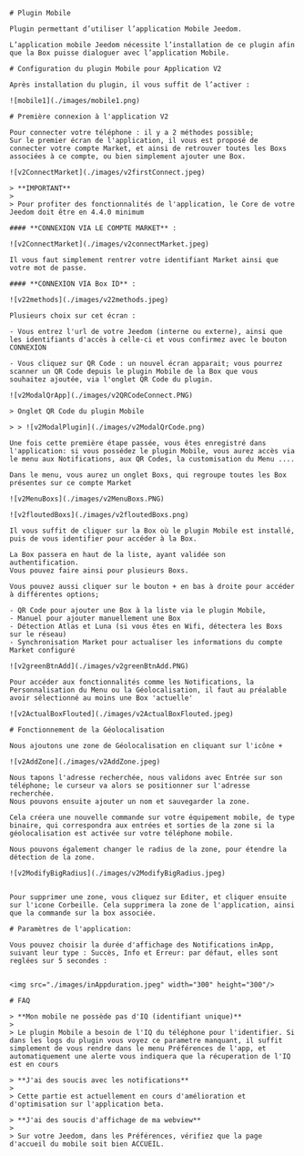     # Plugin Mobile

    Plugin permettant d’utiliser l’application Mobile Jeedom.

    L’application mobile Jeedom nécessite l’installation de ce plugin afin que la Box puisse dialoguer avec l’application Mobile.

    # Configuration du plugin Mobile pour Application V2

    Après installation du plugin, il vous suffit de l’activer :

    ![mobile1](./images/mobile1.png)

    # Première connexion à l'application V2

    Pour connecter votre téléphone : il y a 2 méthodes possible;
    Sur le premier écran de l'application, il vous est proposé de connecter votre compte Market, et ainsi de retrouver toutes les Boxs associées à ce compte, ou bien simplement ajouter une Box.

    ![v2ConnectMarket](./images/v2firstConnect.jpeg)

    > **IMPORTANT**
    >
    > Pour profiter des fonctionnalités de l'application, le Core de votre Jeedom doit être en 4.4.0 minimum

    #### **CONNEXION VIA LE COMPTE MARKET** :

    ![v2ConnectMarket](./images/v2connectMarket.jpeg)

    Il vous faut simplement rentrer votre identifiant Market ainsi que votre mot de passe.

    #### **CONNEXION VIA Box ID** :

    ![v22methods](./images/v22methods.jpeg)

    Plusieurs choix sur cet écran :

    - Vous entrez l'url de votre Jeedom (interne ou externe), ainsi que les identifiants d'accès à celle-ci et vous confirmez avec le bouton CONNEXION

    - Vous cliquez sur QR Code : un nouvel écran apparait; vous pourrez scanner un QR Code depuis le plugin Mobile de la Box que vous souhaitez ajoutée, via l'onglet QR Code du plugin.

    ![v2ModalQrApp](./images/v2QRCodeConnect.PNG)

    > Onglet QR Code du plugin Mobile

    > > ![v2ModalPlugin](./images/v2ModalQrCode.png)

    Une fois cette première étape passée, vous êtes enregistré dans l'application: si vous possédez le plugin Mobile, vous aurez accès via le menu aux Notifications, aux QR Codes, la customisation du Menu ....

    Dans le menu, vous aurez un onglet Boxs, qui regroupe toutes les Box présentes sur ce compte Market

    ![v2MenuBoxs](./images/v2MenuBoxs.PNG)

    ![v2floutedBoxs](./images/v2floutedBoxs.png)

    Il vous suffit de cliquer sur la Box où le plugin Mobile est installé, puis de vous identifier pour accéder à la Box.

    La Box passera en haut de la liste, ayant validée son authentification.
    Vous pouvez faire ainsi pour plusieurs Boxs.

    Vous pouvez aussi cliquer sur le bouton + en bas à droite pour accéder à différentes options;

    - QR Code pour ajouter une Box à la liste via le plugin Mobile,
    - Manuel pour ajouter manuellement une Box
    - Détection Atlas et Luna (si vous êtes en Wifi, détectera les Boxs sur le réseau)
    - Synchronisation Market pour actualiser les informations du compte Market configuré

    ![v2greenBtnAdd](./images/v2greenBtnAdd.PNG)

    Pour accéder aux fonctionnalités comme les Notifications, la Personnalisation du Menu ou la Géolocalisation, il faut au préalable avoir sélectionné au moins une Box 'actuelle'

    ![v2ActualBoxFlouted](./images/v2ActualBoxFlouted.jpeg)

    # Fonctionnement de la Géolocalisation

    Nous ajoutons une zone de Géolocalisation en cliquant sur l'icône +

    ![v2AddZone](./images/v2AddZone.jpeg)

    Nous tapons l'adresse recherchée, nous validons avec Entrée sur son téléphone; le curseur va alors se positionner sur l'adresse recherchée.
    Nous pouvons ensuite ajouter un nom et sauvegarder la zone.

    Cela créera une nouvelle commande sur votre équipement mobile, de type binaire, qui correspondra aux entrées et sorties de la zone si la géolocalisation est activée sur votre téléphone mobile.

    Nous pouvons également changer le radius de la zone, pour étendre la détection de la zone.

    ![v2ModifyBigRadius](./images/v2ModifyBigRadius.jpeg)


    Pour supprimer une zone, vous cliquez sur Editer, et cliquer ensuite sur l'icone Corbeille. Cela supprimera la zone de l'application, ainsi que la commande sur la box associée.

    # Paramètres de l'application:

    Vous pouvez choisir la durée d'affichage des Notifications inApp, suivant leur type : Succès, Info et Erreur: par défaut, elles sont reglées sur 5 secondes :


    <img src="./images/inAppduration.jpeg" width="300" height="300"/>

    # FAQ

    > **Mon mobile ne possède pas d'IQ (identifiant unique)**
    >
    > Le plugin Mobile a besoin de l'IQ du téléphone pour l'identifier. Si dans les logs du plugin vous voyez ce parametre manquant, il suffit simplement de vous rendre dans le menu Préférences de l'app, et automatiquement une alerte vous indiquera que la récuperation de l'IQ est en cours

    > **J'ai des soucis avec les notifications**
    >
    > Cette partie est actuellement en cours d'amélioration et d'optimisation sur l'application beta.

    > **J'ai des soucis d'affichage de ma webview**
    >
    > Sur votre Jeedom, dans les Préférences, vérifiez que la page d'accueil du mobile soit bien ACCUEIL.


